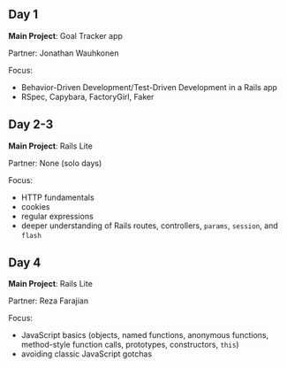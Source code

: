 Day 1
---
**Main Project**: Goal Tracker app

Partner: Jonathan Wauhkonen

Focus:

* Behavior-Driven Development/Test-Driven Development in a Rails app
* RSpec, Capybara, FactoryGirl, Faker

Day 2-3
---
**Main Project**: Rails Lite

Partner: None (solo days)

Focus:

* HTTP fundamentals
* cookies
* regular expressions
* deeper understanding of Rails routes, controllers, `params`, `session`, and `flash`

Day 4
---
**Main Project**: Rails Lite

Partner: Reza Farajian

Focus:

* JavaScript basics (objects, named functions, anonymous functions,
method-style function calls, prototypes, constructors, `this`)
* avoiding classic JavaScript gotchas
